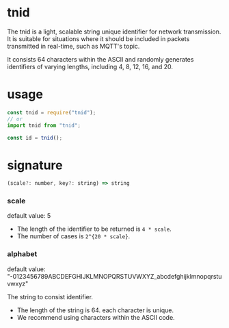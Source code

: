# tnid

The tnid is a light, scalable string unique identifier for network transmission. It is suitable for situations where it should be included in packets transmitted in real-time, such as MQTT's topic.

It consists 64 characters within the ASCII and randomly generates identifiers of varying lengths, including 4, 8, 12, 16, and 20.

# usage

```js
const tnid = require("tnid");
// or
import tnid from "tnid";

const id = tnid();
```

# signature

```js
(scale?: number, key?: string) => string
```

### scale

default value: 5

- The length of the identifier to be returned is `4 * scale`.
- The number of cases is `2^{20 * scale}`.

### alphabet

default value: "-0123456789ABCDEFGHIJKLMNOPQRSTUVWXYZ_abcdefghijklmnopqrstuvwxyz"

The string to consist identifier.

- The length of the string is 64. each character is unique.
- We recommend using characters within the ASCII code.